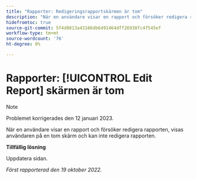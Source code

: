 ```yaml
---
title: "Rapporter: Redigeringsrapportskärmen är tom"
description: "När en användare visar en rapport och försöker redigera rapporten visas användaren på en tom skärm och kan inte redigera rapporten."
hidefromtoc: true
source-git-commit: 5f4d8813a43166db6491464dff26938fc4f545ef
workflow-type: tm+mt
source-wordcount: '76'
ht-degree: 0%

---
```



# Rapporter: [!UICONTROL Edit Report] skärmen är tom

>[!NOTE]
>
>Problemet korrigerades den 12 januari 2023.

När en användare visar en rapport och försöker redigera rapporten, visas användaren på en tom skärm och kan inte redigera rapporten.

**Tillfällig lösning**

Uppdatera sidan.

_Först rapporterad den 19 oktober 2022._

